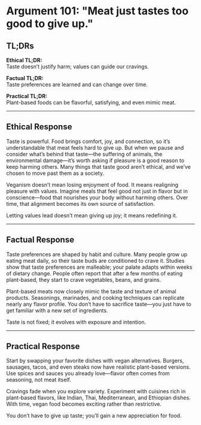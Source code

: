 <!-- type: Taste & Sensory Bias -->

# Argument 101: "Meat just tastes too good to give up."

## TL;DRs

**Ethical TL;DR:**  
Taste doesn’t justify harm; values can guide our cravings.

**Factual TL;DR:**  
Taste preferences are learned and can change over time.

**Practical TL;DR:**  
Plant-based foods can be flavorful, satisfying, and even mimic meat.

---

## Ethical Response

Taste is powerful. Food brings comfort, joy, and connection, so it’s understandable that meat feels hard to give up. But when we pause and consider what’s behind that taste—the suffering of animals, the environmental damage—it’s worth asking if pleasure is a good reason to keep harming others. Many things that taste good aren’t ethical, and we’ve chosen to move past them as a society.

Veganism doesn’t mean losing enjoyment of food. It means realigning pleasure with values. Imagine meals that feel good not just in flavor but in conscience—food that nourishes your body without harming others. Over time, that alignment becomes its own source of satisfaction.

Letting values lead doesn’t mean giving up joy; it means redefining it.

---

## Factual Response

Taste preferences are shaped by habit and culture. Many people grow up eating meat daily, so their taste buds are conditioned to crave it. Studies show that taste preferences are malleable; your palate adapts within weeks of dietary change. People often report that after a few months of eating plant-based, they start to crave vegetables, beans, and grains.

Plant-based meats now closely mimic the taste and texture of animal products. Seasonings, marinades, and cooking techniques can replicate nearly any flavor profile. You don’t have to sacrifice taste—you just have to get familiar with a new set of ingredients.

Taste is not fixed; it evolves with exposure and intention.

---

## Practical Response

Start by swapping your favorite dishes with vegan alternatives. Burgers, sausages, tacos, and even steaks now have realistic plant-based versions. Use spices and sauces you already love—flavor often comes from seasoning, not meat itself.

Cravings fade when you explore variety. Experiment with cuisines rich in plant-based flavors, like Indian, Thai, Mediterranean, and Ethiopian dishes. With time, vegan food becomes exciting rather than restrictive.

You don’t have to give up taste; you’ll gain a new appreciation for food.
